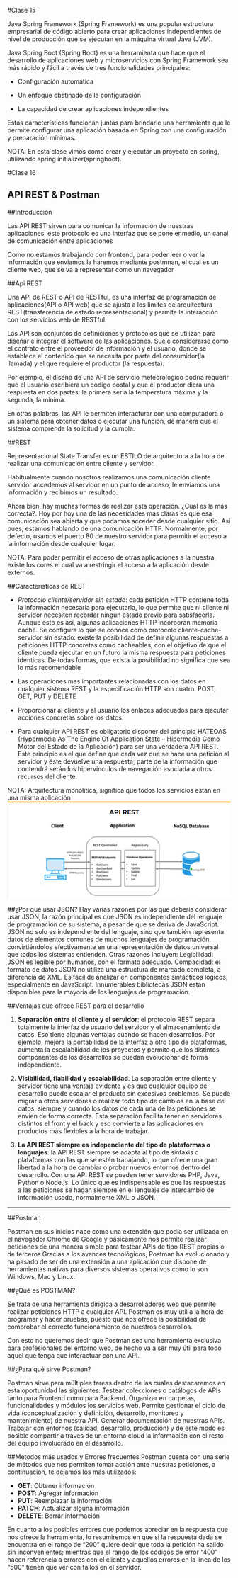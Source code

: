 #Clase 15

Java Spring Framework (Spring Framework) es una popular estructura empresarial de código abierto para crear aplicaciones independientes de nivel de producción que se ejecutan en la máquina virtual Java (JVM).

Java Spring Boot (Spring Boot) es una herramienta que hace que el desarrollo de aplicaciones web y microservicios con Spring Framework sea más rápido y fácil a través de tres funcionalidades principales:

- Configuración automática

- Un enfoque obstinado de la configuración

- La capacidad de crear aplicaciones independientes

Estas características funcionan juntas para brindarle una herramienta que le permite configurar una aplicación basada en Spring con una configuración y preparación mínimas.

NOTA: En esta clase vimos como crear y ejecutar un proyecto en spring, utilizando spring initializer(springboot). 

#Clase 16
## API REST & Postman

##Introducción
 
Las API REST sirven para comunicar la información de nuestras aplicaciones, este protocolo es una interfaz que se pone enmedio, un canal de comunicación entre aplicaciones

Como no estamos trabajando con frontend, para poder leer o ver la información que enviamos la haremos mediante postmnan, el cual es un cliente web, que se
va a representar como un navegador

##Api REST

Una API de REST o API de RESTful, es una interfaz de programación de aplicaciones(API o API web) que se ajusta a los limites de arquitectura REST(transferencia
de estado representacional) y permite la interacción con los servicios web de RESTful.

Las API son conjuntos de definiciones y protocolos que se utilizan para diseñar e integrar el software de las aplicaciones. Suele considerarse como el
contrato entre el proveedor de información y el usuario, donde se establece el contenido que se necesita por parte del consumidor(la llamada) y el 
que requiere el productor (la respuesta). 

Por ejemplo, el diseño de una API de servicio meteorológico podria requerir que el usuario escribiera un codigo postal y que el productor diera una respuesta 
en dos partes: la primera seria la temperatura máxima y la segunda, la mínima.

En otras palabras, las API le permiten interacturar con una computadora o un sistema para obtener datos o ejecutar una función, de manera que el sistema
comprenda la solicitud y la cumpla.

##REST

Representacional State Transfer es un ESTILO de arquitectura a la hora de realizar una comunicación entre cliente y servidor.

Habitualmente cuando nosotros realizamos una comunicación cliente servidor accedemos al servidor en un punto de acceso, le enviamos una información
y recibimos un resultado.

Ahora bien, hay muchas formas de realizar esta operación. ¿Cual es la más correcta?. Hoy por hoy una de las necesidades mas claras es que esa comunicación sea
abierta y que podamos acceder desde cualquier sitio. Asi pues, estamos hablando de una comunicación HTTP.
Normalmente, por defecto, usamos el puerto 80 de nuestro servidor para permitir el acceso a la información desde cualquier lugar.


NOTA: Para poder permitir el acceso de otras aplicaciones a la nuestra, existe los cores el cual va a restringir el acceso a la aplicación desde externos.

##Caracteristicas de REST

- *Protocolo cliente/servidor sin estado*: cada petición HTTP contiene toda la información necesaria para ejecutarla, lo que permite que ni cliente 
ni servidor necesiten recordar ningun estado previo para satisfacerla. Aunque esto es asi, algunas aplicaciones HTTP incorporan memoria caché. Se configura
lo que se conoce como protocolo cliente-cache-servidor sin estado: existe la posibilidad de definir algunas respuestas a peticiones HTTP concretas como 
cacheables, con el objetivo de que el cliente pueda ejecutar en un futuro la misma respuesta para peticiones identicas. De todas formas, que exista la
posibilidad no significa que sea lo más recomendable
- Las operaciones mas importantes relacionadas con los datos en cualquier sistema REST y la especificación HTTP son cuatro: POST, GET, PUT y DELETE

- Proporcionar al cliente y al usuario los enlaces adecuados para ejecutar acciones concretas sobre los datos.
- Para cualquier API REST es obligatorio disponer del principio HATEOAS (Hypermedia As The Engine Of Application State – Hipermedia Como Motor del Estado de la Aplicación) para ser una verdadera API REST. Este principio es el que define que cada vez que se hace una petición al servidor y éste devuelve una respuesta, parte de la información que contendrá serán los hipervínculos de navegación asociada a otros recursos del cliente. 


NOTA: Arquitectura monolitica, significa que todos los servicios estan en una misma aplicación
![Descripción de la imagen](imagenes/api.png)

##¿Por qué usar JSON?
Hay varias razones por las que debería considerar usar JSON, la razón principal es que JSON es independiente del lenguaje de programación de su sistema, a pesar de que se deriva de JavaScript. JSON no solo es independiente del lenguaje, sino que también representa datos de elementos comunes de muchos lenguajes de programación, convirtiéndolos efectivamente en una representación de datos universal que todos los sistemas entienden.
Otras razones incluyen:
Legibilidad: JSON es legible por humanos, con el formato adecuado.
Compacidad: el formato de datos JSON no utiliza una estructura de marcado completa, a diferencia de XML.
Es fácil de analizar en componentes sintácticos lógicos, especialmente en JavaScript.
Innumerables bibliotecas JSON están disponibles para la mayoría de los lenguajes de programación.

##Ventajas que ofrece REST para el desarrollo

1.    **Separación entre el cliente y el servidor**: el protocolo REST separa totalmente la interfaz de usuario del servidor y el almacenamiento de datos. Eso tiene algunas ventajas cuando se hacen desarrollos. Por ejemplo, mejora la portabilidad de la interfaz a otro tipo de plataformas, aumenta la escalabilidad de los proyectos y permite que los distintos componentes de los desarrollos se puedan evolucionar de forma independiente.
2.    **Visibilidad, fiabilidad y escalabilidad**. La separación entre cliente y servidor tiene una ventaja evidente y es que cualquier equipo de desarrollo puede escalar el producto sin excesivos problemas. Se puede migrar a otros servidores o realizar todo tipo de cambios en la base de datos, siempre y cuando los datos de cada una de las peticiones se envíen de forma correcta. Esta separación facilita tener en servidores distintos el front y el back y eso convierte a las aplicaciones en productos más flexibles a la hora de trabajar.

3. **La API REST siempre es independiente del tipo de plataformas o lenguajes**: la API REST siempre se adapta al tipo de sintaxis o plataformas con las que se estén trabajando, lo que ofrece una gran libertad a la hora de cambiar o probar nuevos entornos dentro del desarrollo. Con una API REST se pueden tener servidores PHP, Java, Python o Node.js. Lo único que es indispensable es que las respuestas a las peticiones se hagan siempre en el lenguaje de intercambio de información usado, normalmente XML o JSON.

---

##Postman

Postman en sus inicios nace como una extensión que podía ser utilizada en el navegador Chrome de Google y básicamente nos permite realizar peticiones de una manera simple para testear APIs de tipo REST propias o de terceros.Gracias a los avances tecnológicos, Postman ha evolucionado y ha pasado de ser de una extensión a una aplicación que dispone de herramientas nativas para diversos sistemas operativos como lo son Windows, Mac y Linux.

##¿Qué es POSTMAN?

Se trata de una herramienta dirigida a desarrolladores web que permite realizar peticiones HTTP a cualquier API. Postman es muy útil a la hora de programar y hacer pruebas, puesto que nos ofrece la posibilidad de comprobar el correcto funcionamiento de nuestros desarrollos.

Con esto no queremos decir que Postman sea una herramienta exclusiva para profesionales del entorno web, de hecho va a ser muy útil para todo aquel que tenga que interactuar con una API.

##¿Para qué sirve Postman?

Postman sirve para múltiples tareas dentro de las cuales destacaremos en esta oportunidad las siguientes:
Testear colecciones o catálogos de APIs tanto para Frontend como para Backend.
Organizar en carpetas, funcionalidades y módulos los servicios web.
Permite gestionar el ciclo de vida (conceptualización y definición, desarrollo, monitoreo y mantenimiento) de nuestra API.
Generar documentación de nuestras APIs.
Trabajar con entornos (calidad, desarrollo, producción) y de este modo es posible compartir a través de un entorno cloud la información con el resto del equipo involucrado en el desarrollo.

##Métodos más usados y Errores frecuentes
Postman cuenta con una serie de métodos que nos permiten tomar acción ante nuestras peticiones, a continuación, te dejamos los más utilizados:
- **GET**: Obtener información
- **POST**: Agregar información
- **PUT**: Reemplazar la información
- **PATCH**: Actualizar alguna información
- **DELETE**: Borrar información

En cuanto a los posibles errores que podemos apreciar en la respuesta que nos ofrece la herramienta, lo resumiremos en que si la respuesta dada se encuentra en el rango de “200” quiere decir que toda la petición ha salido sin inconvenientes; mientras que el rango de los códigos de error “400” hacen referencia a errores con el cliente y aquellos errores en la línea de los “500” tienen que ver con fallos en el servidor.
